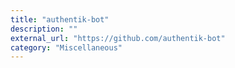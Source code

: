 ```yaml
---
title: "authentik-bot"
description: ""
external_url: "https://github.com/authentik-bot"
category: "Miscellaneous"
---
```

